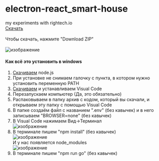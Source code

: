 # electron-react_smart-house
my experiments with rightech.io<br/>
[Скачать](https://youtu.be/dQw4w9WgXcQ)<br/>
<br/>
Чтобы скачать, нажмите "Download ZIP"<br/>
<br/>
![изображение](https://user-images.githubusercontent.com/52961821/132899361-d6e0ee49-207f-4a54-97f9-08dd49ad6c85.png)
#### Как всё это установить в windows
1. [Скачиваем](https://nodejs.org/ru/) node.js
2. При установке не снимаем галочку с пункта, в котором нужно установить переменную PATH
3. [Скачиваем](https://code.visualstudio.com/) и устанавливаем Visual Code
4. Перезапускаем компьютер (Да, это обязательно)
5. Распаковываем в папку архив с кодом, который вы скачали, и открываем эту папку с помощью Visual Code
6. В папке создаём файл с названием ".env" (без кавычек) и в него записываем "BROWSER=none" (без кавычек)
7. В Visual Code нажимаем Вид->Терминал<br/>
![изображение](https://user-images.githubusercontent.com/52961821/132914834-5bafa0ab-1449-458b-a344-e75cf8d0794a.png)
8. В терминале пишем "npm install" (без кавычек)<br/>
![изображение](https://user-images.githubusercontent.com/52961821/132915048-39a0c688-a846-4865-98b8-c8b459a569a6.png)<br/>
И у нас появляется node_modules<br/>
![изображение](https://user-images.githubusercontent.com/52961821/132913822-ef017cf3-422e-4ee2-854c-c42857f87f24.png)<br/>
9. В терминале пишем "npm run go" (без кавычек)
